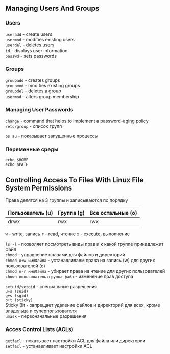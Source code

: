 ## Managing Users And Groups

### Users

`useradd` - create users  
`usermod` - modifies existing users  
`userdel` - deletes users  
`id` - displays user information  
`passwd` - sets passwords  

### Groups

`groupadd` - creates groups  
`groupmod` - modifies existing groups  
`groupdel` - deletes a group  
`usermod` - alters group membership  

### Managing User Passwords

`change` - command that helps to implement a password-aging policy  
`/etc/group` - список групп  
  
`ps au` - показывает запущенные процессы  

### Переменные среды

`echo $HOME`  
`echo $PATH`  

## Controlling Access To Files With Linux File System Permissions

Права делятся на 3 группы и записываются по порядку  
  
| Пользователь (u) | Группа (g) | Все остальные (o) |  
| --- | --- | --- |  
| drwx | rwx | rwx |  
  
`w` - write, запись
`r` - read, чтение
`x` - execute, выполнение
  
`ls -l` - позволяет посмотреть виды прав и к какой группе принадлежит файл  
`chmod` - управление правами для файлов и директорий  
`chmod o+w имяФайла` - устанавливаем права на запись (w) для других пользователей (o)  
`chmod o-r имяФайла` - убирает права на чтение для других пользователей  
`chown пользователь:группа файл` - изменение прав доступа  

`setuid/setgid` - специальные разрешения  
`u+s (suid)`  
`g+s (sgid)`  
`o+t (sticky)`  
Sticky Bit - запрещает удаление файлов и директорий для всех, кроме владельца и суперпользователя  
`umask` - первоначальные разрешения  

### Acces Control Lists (ACLs)  

`getfacl` - показывает настройки ACL для файла или директории  
`setfacl` - устанавливает настройки ACL  
